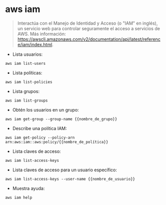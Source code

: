 # aws iam

> Interactúa con el Manejo de Identidad y Acceso (o "IAM" en inglés), un servicio web para controlar seguramente el acceso a servicios de AWS.
> Más información: <https://awscli.amazonaws.com/v2/documentation/api/latest/reference/iam/index.html>.

- Lista usuarios:

`aws iam list-users`

- Lista políticas:

`aws iam list-policies`

- Lista grupos:

`aws iam list-groups`

- Obtén los usuarios en un grupo:

`aws iam get-group --group-name {{nombre_de_grupo}}`

- Describe una política IAM:

`aws iam get-policy --policy-arn arn:aws:iam::aws:policy/{{nombre_de_política}}`

- Lista claves de acceso:

`aws iam list-access-keys`

- Lista claves de acceso para un usuario específico:

`aws iam list-access-keys --user-name {{nombre_de_usuario}}`

- Muestra ayuda:

`aws iam help`
